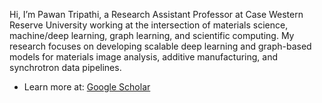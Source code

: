 Hi, I’m Pawan Tripathi, a Research Assistant Professor at Case Western Reserve University working at the intersection of materials science, machine/deep learning, graph learning, and scientific computing. My research focuses on developing scalable deep learning and graph-based models for materials image analysis, additive manufacturing, and synchrotron data pipelines. 
* Learn more at: [Google Scholar](https://scholar.google.com/citations?user=HEYYekAAAAAJ&hl=en)

<!---
pawantr/pawantr is a ✨ special ✨ repository because its `README.md` (this file) appears on your GitHub profile.
You can click the Preview link to take a look at your changes.
--->
